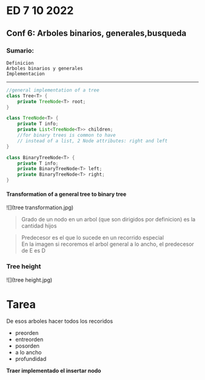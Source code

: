 # ED 7 10 2022

## Conf 6: Arboles binarios, generales,busqueda

### Sumario:

    Definicion
    Arboles binarios y generales
    Implementacion

---

```java
//general implementation of a tree
class Tree<T> {
    private TreeNode<T> root;
}

class TreeNode<T> {
    private T info;
    private List<TreeNode<T>> children;
    //for binary trees is common to have
    // instead of a list, 2 Node attributes: right and left
}

class BinaryTreeNode<T> {
    private T info;
    private BinaryTreeNode<T> left;
    private BinaryTreeNode<T> right;
}
```

#### Transformation of a general tree to binary tree

![](tree transformation.jpg)

> Grado de un nodo en un arbol (que son dirigidos por definicion) es la cantidad hijos

> Predecesor es el que lo sucede en un recorrido especial  
> En la imagen si recoremos el arbol general a lo ancho, el predecesor de E es D

### Tree height

![](tree height.jpg)

# Tarea

De esos arboles hacer todos los recoridos

- preorden
- entreorden
- posorden
- a lo ancho
- profundidad

<strong> Traer implementado el insertar nodo </strong>
